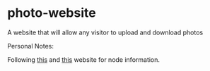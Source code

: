 photo-website
=============

A website that will allow any visitor to upload and download photos

Personal Notes:

Following [this](http://cwbuecheler.com/web/tutorials/2013/node-express-mongo/) and [this](http://scotch.io/tutorials/javascript/creating-a-single-page-todo-app-with-node-and-angular) website for node information.
